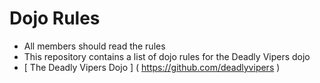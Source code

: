 Dojo Rules
==========
* All members should read the rules
* This repository contains a list of dojo rules for the Deadly Vipers dojo
* [ The Deadly Vipers Dojo ] ( https://github.com/deadlyvipers )
